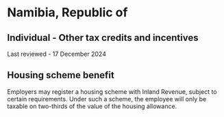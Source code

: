 # Namibia, Republic of
## Individual - Other tax credits and incentives
Last reviewed - 17 December 2024
## Housing scheme benefit
Employers may register a housing scheme with Inland Revenue, subject to certain requirements.
Under such a scheme, the employee will only be taxable on two-thirds of the value of the housing allowance.
